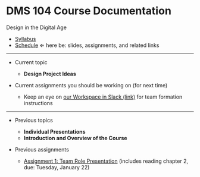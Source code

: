 # DMS 104 Course Documentation
Design in the Digital Age

- [Syllabus](syllabus.md)
- [Schedule](schedule.md)  &lArr; here be: slides, assignments, and related links

<hr>

- Current topic
  - **Design Project Ideas**

- Current assignments you should be working on (for next time)
  - Keep an eye on [our Workspace in Slack (link)](https://dms104.slack.com) for team formation instructions

<hr>

- Previous topics
  - **Individual Presentations**
  - **Introduction and Overview of the Course**

- Previous assignments
  - [Assignment 1: Team Role Presentation](assignment01-team-role-presentation/instructions.md) (includes reading chapter 2, due: Tuesday, January 22)


